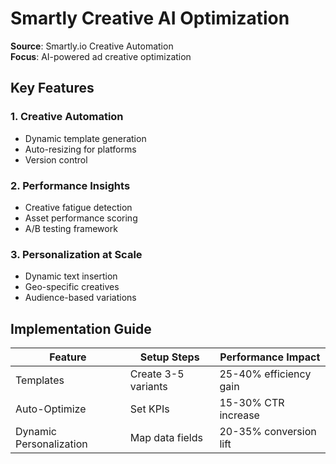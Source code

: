 # Smartly Creative AI Optimization

**Source**: Smartly.io Creative Automation  
**Focus**: AI-powered ad creative optimization

## Key Features

### 1. Creative Automation
- Dynamic template generation
- Auto-resizing for platforms
- Version control

### 2. Performance Insights
- Creative fatigue detection
- Asset performance scoring
- A/B testing framework

### 3. Personalization at Scale
- Dynamic text insertion
- Geo-specific creatives
- Audience-based variations

## Implementation Guide

| Feature | Setup Steps | Performance Impact |
|---------|-------------|---------------------|
| Templates | Create 3-5 variants | 25-40% efficiency gain |
| Auto-Optimize | Set KPIs | 15-30% CTR increase |
| Dynamic Personalization | Map data fields | 20-35% conversion lift |
